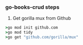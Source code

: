 ### go-books-crud steps
1. Get gorilla mux from Github
```cmd
>go mod init github.com
>go mod tidy
>go get "github.com/gorilla/mux"
```